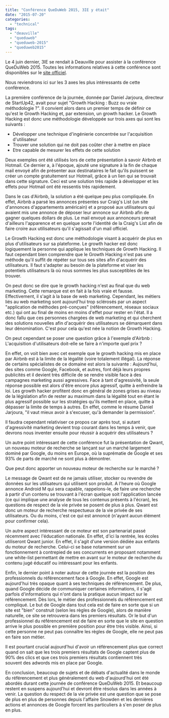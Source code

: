 ```yaml
---
title: "Conférence QueDuWeb 2015, 3IE y était"
date: "2015-07-20"
categories: 
  - "technical"
tags: 
  - "deauville"
  - "queduweb"
  - "queduweb-2015"
  - "queduweb2015"
---
```


Le 4 juin dernier, 3IE se rendait à Deauville pour assister à la conférence QueDuWeb 2015. Toutes les informations relatives à cette conférence sont disponibles sur le [site officiel](http://queduweb.fr).

Nous reviendrons ici sur les 3 axes les plus intéressants de cette conférence.

La première conférence de la journée, donnée par Daniel Jarjoura, directeur de StartUp42, avait pour sujet "Growth Hacking : Buzz ou vraie méthodologie ?". Il convient alors dans un premier temps de définir ce qu'est le Growth Hacking et, par extension, un growth hacker. Le Growth Hacking est donc une méthodologie développée sur trois axes qui sont les suivants :

- Développer une technique d'ingénierie concentrée sur l'acquisition d'utilisateur
- Trouver une solution qui ne doit pas coûter cher à mettre en place
- Etre capable de mesurer les effets de cette solution

Deux exemples ont été utilisés lors de cette présentation à savoir Airbnb et Hotmail. Ce dernier a, à l'époque, ajouté une signature à la fin de chaque mail envoyé afin de présenter aux destinataires le fait qu'ils puissent se créer un compte gratuitement sur Hotmail, grâce à un lien qui se trouvait dans cette signature. Ceci est une solution très rapide à développer et les effets pour Hotmail ont été ressentis très rapidement.

Dans le cas d'Airbnb, la solution a été quelque peu plus compliquée. En effet, Airbnb a parsé les annonces présentes sur Craig's List (un site d'annonces d'appartements américain) et a proposé aux utilisateurs qui avaient mis une annonce de déposer leur annonce sur Airbnb afin de gagner quelques dollars de plus. Le mail envoyé aux annonceurs prenait d'ailleurs l'apparence et en quelque sorte l'identité de la Craig's List afin de faire croire aux utilisateurs qu'il s'agissait d'un mail officiel.

Le Growth Hacking est donc une méthodologie visant à acquérir de plus en plus d'utilisateurs sur sa plateforme. Le growth hacker est donc logiquement la personne qui applique les techniques de Growth Hacking. Il faut cependant bien comprendre que le Growth Hacking n'est pas une méthode qu'il suffit de répéter sur tous ses sites afin d'acquérir des utilisateurs. Il faut s'adapter au besoin de la plateforme et viser les potentiels utilisateurs là où nous sommes les plus susceptibles de les trouver.

On peut donc se dire que le growth hacking n'est au final que du web marketing. Cette remarque est en fait à la fois vraie et fausse. Effectivement, il s'agit à la base de web marketing. Cependant, les métiers liés au web marketing sont aujourd'hui trop sclérosés par un aspect "application de méthodes pré-conçues" (référencement, réseaux sociaux etc.) qui ont au final de moins en moins d'effet pour rester en l'état. Il a donc fallu que ces personnes chargées de web marketing et qui cherchent des solutions nouvelles afin d'acquérir des utilisateurs se démarquent dans leur dénomination. C'est pour cela qu'est née la notion de Growth Hacking.

On peut cependant se poser une question grâce à l'exemple d'Airbnb : L'acquisition d'utilisateurs doit-elle se faire à n'importe quel prix ?

En effet, on voit bien avec cet exemple que le growth hacking mis en place par Airbnb est à la limite de la légalité (voire totalement illégal). La réponse de certains spécialistes de ce domaine est alors la suivante : Aujourd'hui, des sites comme Google, Facebook, et autres, font déjà leurs propres publicités et il devient très difficile de se rendre visible face à des campagnes marketing aussi agressives. Face à tant d'agressivité, la seule réponse possible est alors d'être encore plus agressif, quitte à enfreindre la loi. Les growth hacker profitent donc en général de zones grises au niveau de la législation afin de rester au maximum dans la légalité tout en étant le plus agressif possible sur les stratégies qu'ils mettent en place, quitte à dépasser la limite de temps à autres. En effet, comme le résume Daniel Jarjoura, "il vaut mieux avoir à s'excuser, qu'à demander la permission".

Il faudra cependant relativiser ce propos car après tout, si autant d'agressivité marketing devient trop courant dans les temps à venir, que devrons nous inventer ensuite pour réussir à acquérir des utilisateurs ?

Un autre point intéressant de cette conférence fut la présentation de Qwant, un nouveau moteur de recherche se lançant sur un marché largement dominé par Google, du moins en Europe, où la suprématie de Google et ses 93% de parts de marché ne sont plus à démontrer.

Que peut donc apporter un nouveau moteur de recherche sur le marché ?

Le message de Qwant est de ne jamais utiliser, stocker ou revendre de données sur les utilisateurs qui utilisent son produit. A l'heure où Google annonce Android M qui sera capable, rappelons-le, de faire une recherche à partir d'un contenu se trouvant à l'écran quelque soit l'application lancée (ce qui implique une analyse de tous les contenus présents à l'écran), les questions de respect de la vie privée se posent de plus à plus. Qwant est donc un moteur de recherche respectueux de la vie privée de ses utilisateurs. Ou du moins, c'est ce qui est annoncé (n'ayant aucun élément pour confirmer cela).

Un autre aspect intéressant de ce moteur est son partenariat passé récemment avec l'éducation nationale. En effet, d'ici la rentrée, les écoles utiliseront Qwant junior. En effet, il s'agit d'une version dédiée aux enfants du moteur de recherche. Celui-ci se base notamment sur un fonctionnement à contrepied de ses concurrents en proposant notamment une white-list permettant de mettre en avant sur le moteur de recherche du contenu jugé éducatif ou intéressant pour les enfants.

Enfin, le dernier point à noter autour de cette journée est la position des professionnels du référencement face à Google. En effet, Google est aujourd'hui très opaque quant à ses techniques de référencement. De plus, quand Google décide de communiquer certaines informations, il s'agit parfois d'informations qui n'ont dans la pratique aucun impact sur le référencement. Dès lors, le métier des professionnels du référencement est compliqué. Le but de Google dans tout cela est de faire en sorte que si un site est "bien" construit (selon les règles de Google), alors de manière naturelle, ce site se retrouvera dans les premiers résultats. Or le but d'un professionnel du référencement est de faire en sorte que le site en question arrive le plus possible en première position pour être très visible. Ainsi, si cette personne ne peut pas connaître les règles de Google, elle ne peut pas en faire son métier.

Il est pourtant crucial aujourd'hui d'avoir un référencement plus que correct quand on sait que les trois premiers résultats de Google captent plus de 90% des clics et que ces trois premiers résultats contiennent très souvent des adwords mis en place par Google.

En conclusion, beaucoup de sujets et de débats d'actualité dans le monde du référencement et plus généralement du web d'aujourd'hui ont été abordés durant cette journée de conférence QueDuWeb 2015. Et beaucoup restent en suspens aujourd'hui et devront être résolus dans les années à venir. La question du respect de la vie privée est une question que se pose de plus en plus de personnes depuis l'affaire Snowden et les dernières actions et annonces de Google forcent les particuliers à s'en poser de plus en plus.
